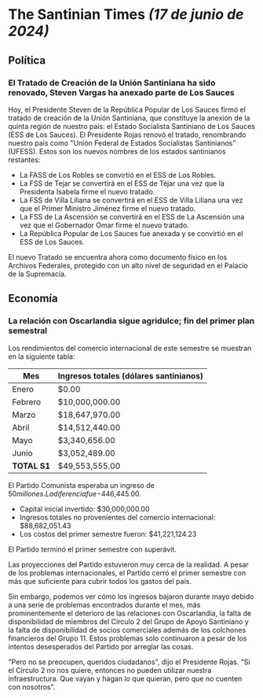 # The Santinian Times _(17 de junio de 2024)_

## Política

### El Tratado de Creación de la Unión Santiniana ha sido renovado, Steven Vargas ha anexado parte de Los Sauces

Hoy, el Presidente Steven de la República Popular de Los Sauces firmó el tratado de creación de la Unión Santiniana, que
constituye la anexión de la quinta región de nuestro país: el Estado Socialista Santiniano de Los Sauces (ESS de Los Sauces).
El Presidente Rojas renovó el tratado, renombrando nuestro país como "Unión Federal de Estados Socialistas Santinianos" (UFESS).
Estos son los nuevos nombres de los estados santinianos restantes:

- La FASS de Los Robles se convirtió en el ESS de Los Robles.
- La FSS de Tejar se convertirá en el ESS de Tejar una vez que la Presidenta Isabela firme el nuevo tratado.
- La FSS de Villa Liliana se convertirá en el ESS de Villa Liliana una vez que el Primer Ministro Jiménez firme el nuevo tratado.
- La FSS de La Ascensión se convertirá en el ESS de La Ascensión una vez que el Gobernador Omar firme el nuevo tratado.
- La República Popular de Los Sauces fue anexada y se convirtió en el ESS de Los Sauces.

El nuevo Tratado se encuentra ahora como documento físico en los Archivos Federales, protegido con un alto nivel de seguridad en el
Palacio de la Supremacía.

## Economía

### La relación con Oscarlandia sigue agridulce; fin del primer plan semestral

Los rendimientos del comercio internacional de este semestre se muestran en la siguiente tabla:

| Mes          | Ingresos totales (dólares santinianos) |
| ------------ | -------------------------------------- |
| Enero        | $0.00                                  |
| Febrero      | $10,000,000.00                         |
| Marzo        | $18,647,970.00                         |
| Abril        | $14,512,440.00                         |
| Mayo         | $3,340,656.00                          |
| Junio ​​       | $3,052,489.00                          |
| **TOTAL S1** | $49,553,555.00                         |

El Partido Comunista esperaba un ingreso de $50 millones. La diferencia fue -$446,445.00.

- Capital inicial invertido: $30,000,000.00
- Ingresos totales no provenientes del comercio internacional: $88,682,051.43
- Los costos del primer semestre fueron: $41,221,124.23

El Partido terminó el primer semestre con superávit.

Las proyecciones del Partido estuvieron muy cerca de la realidad. A pesar de los problemas internacionales, el Partido cerró el
primer semestre con más que suficiente para cubrir todos los gastos del país.

Sin embargo, podemos ver cómo los ingresos bajaron durante mayo debido a una serie de problemas encontrados durante el mes, más prominentemente el deterioro de las relaciones con Oscarlandia, la falta de disponibilidad de miembros del Círculo 2 del Grupo
de Apoyo Santiniano y la falta de disponibilidad de socios comerciales además de los colchones financieros del Grupo 11.
Estos problemas solo continuaron a pesar de los intentos desesperados del Partido por arreglar las cosas.

"Pero no se preocupen, queridos ciudadanos", dijo el Presidente Rojas. "Si el Círculo 2 no nos quiere, entonces no pueden
utilizar nuestra infraestructura. Que vayan y hagan lo que quieran, pero que no cuenten con nosotros".
